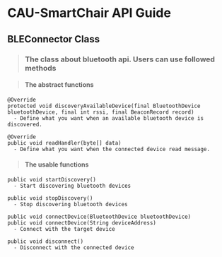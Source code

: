 # CAU-SmartChair API Guide

## BLEConnector Class
> ### The class about bluetooth api. Users can use followed methods
    
> #### The abstract functions
    @Override
    protected void discoveryAvailableDevice(final BluetoothDevice bluetoothDevice, final int rssi, final BeaconRecord record)
      - Define what you want when an available bluetooth device is discovered.
    
>
    @Override
    public void readHandler(byte[] data)
      - Define what you want when the connected device read message.
      
> #### The usable functions
    public void startDiscovery()
      - Start discovering bluetooth devices
    
>    
    public void stopDiscovery()
      - Stop discovering bluetooth devices
    
>
    public void connectDevice(BluetoothDevice bluetoothDevice)
    public void connectDevice(String deviceAddress)
      - Connect with the target device
    
>
    public void disconnect()
      - Disconnect with the connected device
